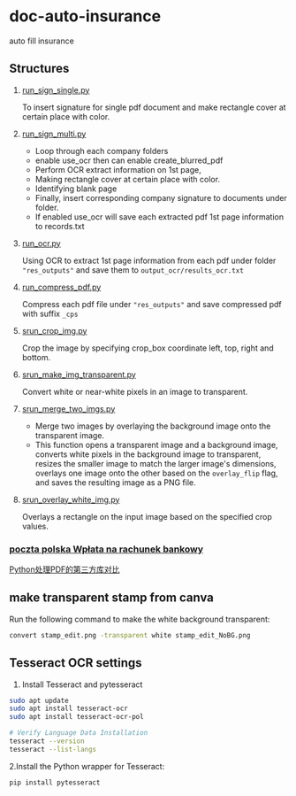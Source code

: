 # doc-auto-insurance

auto fill insurance

## Structures

1. [run_sign_single.py](run_sign_single.py)

   To insert signature for single pdf document and make rectangle cover at certain place with color.
2. [run_sign_multi.py](run_sign_multi.py)
    - Loop through each company folders
    - enable use_ocr then can enable create_blurred_pdf
    - Perform OCR extract information on 1st page,
    - Making rectangle cover at certain place with color.
    - Identifying blank page
    - Finally, insert corresponding company signature to documents under folder.
    - If enabled use_ocr will save each extracted pdf 1st page information to records.txt

4. [run_ocr.py](run_ocr.py)

   Using OCR to extract 1st page information from each pdf under folder `"res_outputs"`  and save them to
   `output_ocr/results_ocr.txt`
5. [run_compress_pdf.py](run_compress_pdf.py)

   Compress each pdf file under `"res_outputs"` and save compressed pdf with suffix `_cps`

6. [srun_crop_img.py](srun_crop_img.py)

   Crop the image by specifying crop_box coordinate left, top, right and bottom.

7. [srun_make_img_transparent.py](srun_make_img_transparent.py)

   Convert white or near-white pixels in an image to transparent.

8. [srun_merge_two_imgs.py](srun_merge_two_imgs.py)

    - Merge two images by overlaying the background image onto the transparent image.
    - This function opens a transparent image and a background image, converts white pixels
      in the background image to transparent, resizes the smaller image to match the larger
      image's dimensions, overlays one image onto the other based on the `overlay_flip` flag,
      and saves the resulting image as a PNG file.

9. [srun_overlay_white_img.py](srun_overlay_white_img.py)
    
   Overlays a rectangle on the input image based on the specified crop values.

### [poczta polska Wpłata na rachunek bankowy](https://cennik.poczta-polska.pl/druk,Bank.html)

[Python处理PDF的第三方库对比
](https://dothinking.github.io/2021-01-02-Python%E5%A4%84%E7%90%86PDF%E7%9A%84%E7%AC%AC%E4%B8%89%E6%96%B9%E5%BA%93%E5%AF%B9%E6%AF%94/)

## make transparent stamp from canva

Run the following command to make the white background transparent:

```bash
convert stamp_edit.png -transparent white stamp_edit_NoBG.png
```

## Tesseract OCR settings

1. Install Tesseract and pytesseract

```bash
sudo apt update
sudo apt install tesseract-ocr
sudo apt install tesseract-ocr-pol

# Verify Language Data Installation
tesseract --version
tesseract --list-langs
```

2.Install the Python wrapper for Tesseract:

```bash
pip install pytesseract
```
